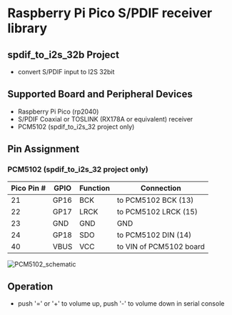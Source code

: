 # Raspberry Pi Pico S/PDIF receiver library

## spdif_to_i2s_32b Project
* convert S/PDIF input to I2S 32bit

## Supported Board and Peripheral Devices
* Raspberry Pi Pico (rp2040)
* S/PDIF Coaxial or TOSLINK (RX178A or equivalent) receiver
* PCM5102 (spdif_to_i2s_32 project only)

## Pin Assignment
### PCM5102 (spdif_to_i2s_32 project only)
| Pico Pin # | GPIO | Function | Connection |
----|----|----|----
| 21 | GP16 | BCK | to PCM5102 BCK (13) |
| 22 | GP17 | LRCK | to PCM5102 LRCK (15) |
| 23 | GND | GND | GND |
| 24 | GP18 | SDO | to PCM5102 DIN (14) |
| 40 | VBUS | VCC | to VIN of PCM5102 board |

![PCM5102_schematic](doc/PCM5102_Schematic.png)

## Operation
* push '=' or '+' to volume up, push '-' to volume down in serial console
